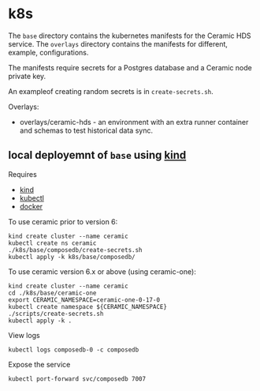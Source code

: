 # k8s

The `base` directory contains the kubernetes manifests for the Ceramic HDS service. The `overlays` directory contains the manifests for different, example, configurations.

The manifests require secrets for a Postgres database and a Ceramic node private key.

An exampleof creating random secrets is in `create-secrets.sh`.

Overlays:
- overlays/ceramic-hds - an environment with an extra runner container and schemas to test historical data sync.

## local deployemnt of `base` using [kind](https://kind.sigs.k8s.io/)

Requires
  - [kind](https://kind.sigs.k8s.io/)
  - [kubectl](https://kubernetes.io/docs/tasks/tools/install-kubectl/)
  - [docker](https://docs.docker.com/get-docker/)

To use ceramic prior to version 6:
```
kind create cluster --name ceramic
kubectl create ns ceramic
./k8s/base/composedb/create-secrets.sh
kubectl apply -k k8s/base/composedb/
```

To use ceramic version 6.x or above (using ceramic-one):
```
kind create cluster --name ceramic
cd ./k8s/base/ceramic-one
export CERAMIC_NAMESPACE=ceramic-one-0-17-0
kubectl create namespace ${CERAMIC_NAMESPACE}
./scripts/create-secrets.sh
kubectl apply -k .
```

View logs
```
kubectl logs composedb-0 -c composedb
```

Expose the service
```
kubectl port-forward svc/composedb 7007
```
